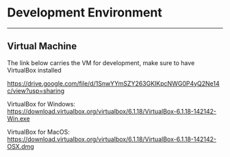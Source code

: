 # Development Environment

-----

## Virtual Machine

The link below carries the VM for development, make sure to have VirtualBox installed

https://drive.google.com/file/d/1SnwYYmSZY263GKIKpcNWG0P4yQ2Ne14c/view?usp=sharing



VirtualBox for Windows: https://download.virtualbox.org/virtualbox/6.1.18/VirtualBox-6.1.18-142142-Win.exe

VirtualBox for MacOS: https://download.virtualbox.org/virtualbox/6.1.18/VirtualBox-6.1.18-142142-OSX.dmg









